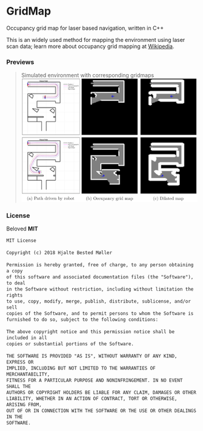 # GridMap 
Occupancy grid map for laser based navigation, written in C++

This is an widely used method for mapping the environment using laser scan data; learn more about occupancy grid mapping at [Wikipedia](https://en.wikipedia.org/wiki/Occupancy_grid_mapping).


### Previews
> Simulated environment with corresponding gridmaps
![](ReadMeFiles/MapImage.png)


### License
Beloved **MIT**

```
MIT License

Copyright (c) 2018 Hjalte Bested Møller

Permission is hereby granted, free of charge, to any person obtaining a copy
of this software and associated documentation files (the "Software"), to deal
in the Software without restriction, including without limitation the rights
to use, copy, modify, merge, publish, distribute, sublicense, and/or sell
copies of the Software, and to permit persons to whom the Software is
furnished to do so, subject to the following conditions:

The above copyright notice and this permission notice shall be included in all
copies or substantial portions of the Software.

THE SOFTWARE IS PROVIDED "AS IS", WITHOUT WARRANTY OF ANY KIND, EXPRESS OR
IMPLIED, INCLUDING BUT NOT LIMITED TO THE WARRANTIES OF MERCHANTABILITY,
FITNESS FOR A PARTICULAR PURPOSE AND NONINFRINGEMENT. IN NO EVENT SHALL THE
AUTHORS OR COPYRIGHT HOLDERS BE LIABLE FOR ANY CLAIM, DAMAGES OR OTHER
LIABILITY, WHETHER IN AN ACTION OF CONTRACT, TORT OR OTHERWISE, ARISING FROM,
OUT OF OR IN CONNECTION WITH THE SOFTWARE OR THE USE OR OTHER DEALINGS IN THE
SOFTWARE.
```